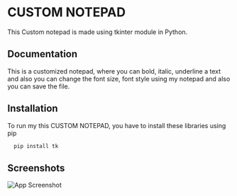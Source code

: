 
# CUSTOM NOTEPAD

This Custom notepad is made using tkinter module in Python.



## Documentation



 This is a customized notepad, where you can bold, italic, underline a text and also you can change the font size, font style using my notepad and also you can save the file.
## Installation

To run my this CUSTOM NOTEPAD, you have to install these libraries using pip

```bash
  pip install tk
```
    
## Screenshots

![App Screenshot](https://via.placeholder.com/468x300?text=App+Screenshot+Here)

